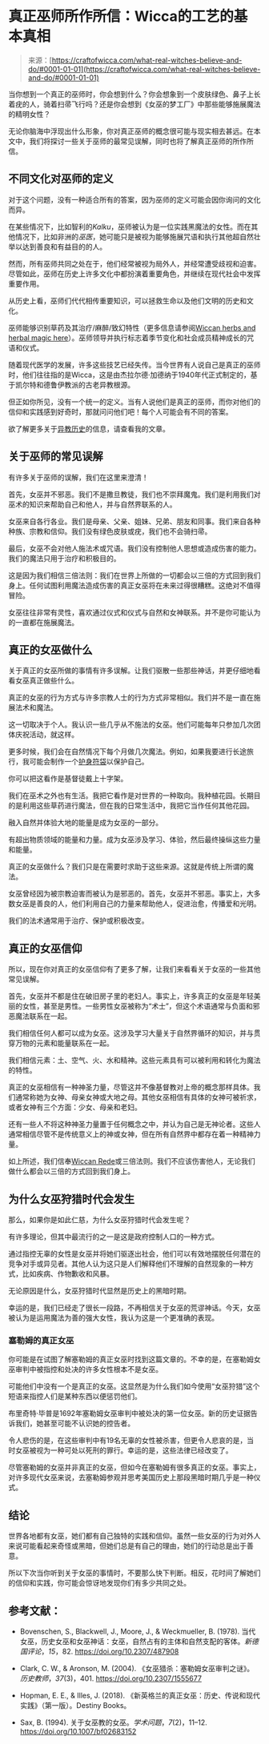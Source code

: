 <!--yml

类别：未分类

日期：2024年06月12日 18:10:06

-->

# 真正巫师所作所信：Wicca的工艺的基本真相

> 来源：[https://craftofwicca.com/what-real-witches-believe-and-do/#0001-01-01](https://craftofwicca.com/what-real-witches-believe-and-do/#0001-01-01)

当你想到一个真正的巫师时，你会想到什么？你会想象到一个皮肤绿色、鼻子上长着疣的人，骑着扫帚飞行吗？还是你会想到《女巫的梦工厂》中那些能够施展魔法的精明女性？

无论你脑海中浮现出什么形象，你对真正巫师的概念很可能与现实相去甚远。在本文中，我们将探讨一些关于巫师的最常见误解，同时也将了解真正巫师的所作所信。

## 不同文化对巫师的定义

对于这个问题，没有一种适合所有的答案，因为巫师的定义可能会因你询问的文化而异。

在某些情况下，比如智利的*Kalku*，巫师被认为是一位实践黑魔法的女性。而在其他情况下，比如非洲的*巫医*，她可能只是被视为能够施展咒语和执行其他超自然壮举以达到善良和有益目的的人。

然而，所有巫师共同之处在于，他们经常被视为局外人，并经常遭受歧视和迫害。尽管如此，巫师在历史上许多文化中都扮演着重要角色，并继续在现代社会中发挥重要作用。

从历史上看，巫师们代代相传重要知识，可以拯救生命以及他们文明的历史和文化。

巫师能够识别草药及其治疗/麻醉/致幻特性（更多信息请参阅[Wiccan herbs and herbal magic here](https://craftofwicca.com/powerful-wiccan-herbs-and-herbal-magic/)）。巫师领导并执行标志着季节变化和社会成员精神成长的咒语和仪式。

随着现代医学的发展，许多这些技艺已经失传。当今世界有人说自己是真正的巫师时，他们往往指的是Wicca，这是由杰拉尔德·加德纳于1940年代正式制定的，基于凯尔特和德鲁伊教派的古老异教根源。

但正如你所见，没有一个统一的定义。当有人说他们是真正的巫师，而你对他们的信仰和实践感到好奇时，那就问问他们吧！每个人可能会有不同的答案。

欲了解更多关于[异教历史](https://craftofwicca.com/clarifying-paganism-from-a-wiccan-perspective/)的信息，请查看我的文章。

## 关于巫师的常见误解

有许多关于巫师的误解，我们在这里来澄清！

首先，女巫并不邪恶。我们不是撒旦教徒，我们也不崇拜魔鬼。我们是利用我们对巫术的知识来帮助自己和他人，并与自然界联系的人。

女巫来自各行各业。我们是母亲、父亲、姐妹、兄弟、朋友和同事。我们来自各种种族、宗教和信仰。我们没有绿色皮肤或疣，我们也不会骑扫帚。

最后，女巫不会对他人施法术或咒语。我们没有控制他人思想或造成伤害的能力。我们的魔法只用于治疗和积极目的。

这是因为我们相信三倍法则：我们在世界上所做的一切都会以三倍的方式回到我们身上。任何试图利用魔法造成伤害的真正女巫将在未来过得很糟糕。这绝对不值得冒险。

女巫往往非常有灵性，喜欢通过仪式和仪式与自然和女神联系。并不是你可能认为的一直都在施展魔法。

## 真正的女巫做什么

关于真正的女巫所做的事情有许多误解。让我们驱散一些那些神话，并更仔细地看看女巫真正做些什么。

真正的女巫的行为方式与许多宗教人士的行为方式非常相似。我们并不是一直在施展法术和魔法。

这一切取决于个人。我认识一些几乎从不施法的女巫。他们可能每年只参加几次团体庆祝活动，就这样。

更多时候，我们会在自然情况下每个月做几次魔法。例如，如果我要进行长途旅行，我可能会制作一个[护身符袋](https://craftofwicca.com/wiccan-charm-bag-recipes-spells/)以保护自己。

你可以把这看作是基督徒戴上十字架。

我们在巫术之外也有生活。我把它看作是对世界的一种取向。我种植花园。长期目的是利用这些草药进行魔法，但在我的日常生活中，我把它当作任何其他花园。

融入自然并体验大地的能量是成为女巫的一部分。

有超出物质领域的能量和力量。成为女巫涉及学习、体验，然后最终操纵这些力量和能量。

真正的女巫做什么？我们只是在需要时求助于这些来源。这就是传统上所谓的魔法。

女巫曾经因为被宗教迫害而被认为是邪恶的。首先，女巫并不邪恶。事实上，大多数女巫是善良的人，他们利用自己的力量来帮助他人，促进治愈，传播爱和光明。

我们的法术通常用于治疗、保护或积极改变。

## 真正的女巫信仰

所以，现在你对真正的女巫信仰有了更多了解，让我们来看看关于女巫的一些其他常见误解。

首先，女巫并不都是住在破旧房子里的老妇人。事实上，许多真正的女巫是年轻美丽的女性，甚至是男性。一些男性女巫被称为“术士”，但这个术语通常与负面和邪恶魔法联系在一起。

我们相信任何人都可以成为女巫。这涉及学习大量关于自然界循环的知识，并与贯穿万物的元素和能量联系在一起。

我们相信元素：土、空气、火、水和精神。这些元素具有可以被利用和转化为魔法的特性。

真正的女巫相信有一种神圣力量，尽管这并不像基督教对上帝的概念那样具体。我们通常称她为女神、母亲女神或大地之母。其他女巫相信有具体的女神可被祈求，或者女神有三个方面：少女、母亲和老妇。

还有一些人不将这种神圣力量置于任何概念之中，并认为自己是无神论者。这些人通常相信尽管不是传统意义上的神或女神，但在所有自然界中都存在着一种精神力量。

如上所述，我们信奉[Wiccan Rede](https://craftofwicca.com/what-is-wiccan-law-the-wiccan-rede-explained/)或三倍法则。我们不应该伤害他人，无论我们做什么都会以三倍的方式回到我们身上。

## 为什么女巫狩猎时代会发生

那么，如果你是如此仁慈，为什么女巫狩猎时代会发生呢？

有许多理论，但其中最流行的之一是这是政府控制人口的一种方式。

通过指控无辜的女性是女巫并将她们驱逐出社会，他们可以有效地摆脱任何潜在的竞争对手或异见者。其他人认为这只是人们解释他们不理解的自然现象的一种方式，比如疾病、作物歉收和风暴。

无论原因是什么，女巫狩猎时代显然是历史上的黑暗时期。

幸运的是，我们已经走了很长一段路，不再相信关于女巫的荒谬神话。今天，女巫被认为是运用魔法为善的强大女性，我认为这是一个更准确的表现。

### 塞勒姆的真正女巫

你可能是在试图了解塞勒姆的真正女巫时找到这篇文章的。不幸的是，在塞勒姆女巫审判中被指控和处决的许多女性根本不是女巫。

可能他们中没有一个是真正的女巫。这显然是为什么我们如今使用“女巫狩猎”这个短语来指控人们是某种东西以便惩罚他们。

布里奇特·毕普是1692年塞勒姆女巫审判中被处决的第一位女巫。新的历史证据告诉我们，她甚至可能不认识她的控告者。

令人悲伤的是，在这些审判中有19名无辜的女性被杀害，但更令人悲哀的是，当时女巫被视为一种可处以死刑的罪行。幸运的是，这些法律已经改变了。

尽管塞勒姆的女巫并非真正的女巫，但如今在塞勒姆有很多真正的女巫。事实上，对许多现代女巫来说，去塞勒姆参观并思考美国历史上那段黑暗时期几乎是一种仪式。

## 结论

世界各地都有女巫，她们都有自己独特的实践和信仰。虽然一些女巫的行为对外人来说可能看起来奇怪或黑暗，但她们总是有自己的理由，她们的行动总是出于善意。

所以下次当你听到关于女巫的事情时，不要那么快下判断。相反，花时间了解她们的信仰和实践，你可能会惊讶地发现你们有多少共同之处。

## 参考文献：

+   Bovenschen, S., Blackwell, J., Moore, J., & Weckmueller, B. (1978). 当代女巫，历史女巫和女巫神话：女巫，自然占有的主体和自然支配的客体。*新德国评论*，*15*，82\. https://doi.org/10.2307/487908

+   Clark, C. W., & Aronson, M. (2004). 《女巫猎杀：塞勒姆女巫审判之谜》。*历史教师*，*37*(3)，401\. https://doi.org/10.2307/1555677

+   Hopman, E. E., & Illes, J. (2018). 《新英格兰的真正女巫：历史、传说和现代实践》（第一版）。Destiny Books。

+   Sax, B. (1994). 关于女巫教的女巫。*学术问题*，*7*(2)，11–12\. https://doi.org/10.1007/bf02683152
